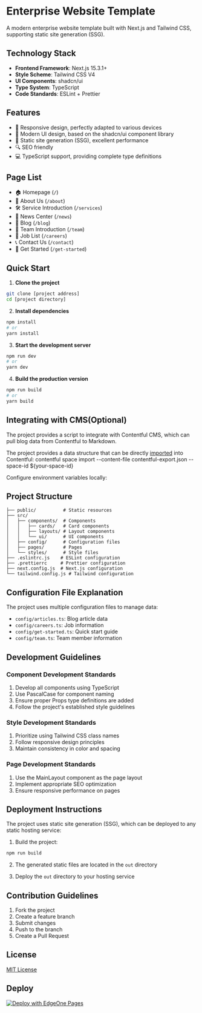 # Enterprise Website Template

A modern enterprise website template built with Next.js and Tailwind CSS, supporting static site generation (SSG).

## Technology Stack

- **Frontend Framework**: Next.js 15.3.1+
- **Style Scheme**: Tailwind CSS V4
- **UI Components**: shadcn/ui
- **Type System**: TypeScript
- **Code Standards**: ESLint + Prettier

## Features

- 📱 Responsive design, perfectly adapted to various devices
- 🎨 Modern UI design, based on the shadcn/ui component library
- 🚀 Static site generation (SSG), excellent performance
- 🔍 SEO friendly
- 💻 TypeScript support, providing complete type definitions

## Page List

- 🏠 Homepage (`/`)
- 📄 About Us (`/about`)
- 🛠️ Service Introduction (`/services`)
- 📰 News Center (`/news`)
- 📝 Blog (`/blog`)
- 👥 Team Introduction (`/team`)
- 💼 Job List (`/careers`)
- 📞 Contact Us (`/contact`)
- 🚀 Get Started (`/get-started`)

## Quick Start

1. **Clone the project**

```bash
git clone [project address]
cd [project directory]
```

2. **Install dependencies**

```bash
npm install
# or
yarn install
```

3. **Start the development server**

```bash
npm run dev
# or
yarn dev
```

4. **Build the production version**

```bash
npm run build
# or
yarn build
```

## Integrating with CMS(Optional)
The project provides a script to integrate with Contentful CMS, which can pull blog data from Contentful to Markdown.

The project provides a data structure that can be directly [imported](https://www.contentful.com/developers/docs/tutorials/cli/import-and-export/) into Contentful:
contentful space import --content-file contentful-export.json --space-id ${your-space-id}

Configure environment variables locally:

## Project Structure

```
├── public/          # Static resources
├── src/
│   ├── components/  # Components
│   │   ├── cards/   # Card components
│   │   ├── layouts/ # Layout components
│   │   └── ui/      # UI components
│   ├── config/      # Configuration files
│   ├── pages/       # Pages
│   └── styles/      # Style files
├── .eslintrc.js    # ESLint configuration
├── .prettierrc     # Prettier configuration
├── next.config.js  # Next.js configuration
└── tailwind.config.js # Tailwind configuration
```

## Configuration File Explanation

The project uses multiple configuration files to manage data:

- `config/articles.ts`: Blog article data
- `config/careers.ts`: Job information
- `config/get-started.ts`: Quick start guide
- `config/team.ts`: Team member information

## Development Guidelines

### Component Development Standards

1. Develop all components using TypeScript
2. Use PascalCase for component naming
3. Ensure proper Props type definitions are added
4. Follow the project's established style guidelines

### Style Development Standards

1. Prioritize using Tailwind CSS class names
2. Follow responsive design principles
3. Maintain consistency in color and spacing

### Page Development Standards

1. Use the MainLayout component as the page layout
2. Implement appropriate SEO optimization
3. Ensure responsive performance on pages

## Deployment Instructions

The project uses static site generation (SSG), which can be deployed to any static hosting service:

1. Build the project:
```bash
npm run build
```

2. The generated static files are located in the `out` directory

3. Deploy the `out` directory to your hosting service

## Contribution Guidelines

1. Fork the project
2. Create a feature branch
3. Submit changes
4. Push to the branch
5. Create a Pull Request

## License

[MIT License](LICENSE)

## Deploy
[![Deploy with EdgeOne Pages](https://cdnstatic.tencentcs.com/edgeone/pages/deploy.svg)](https://console.tencentcloud.com/edgeone/pages/new?template=enterprise-website-template)

